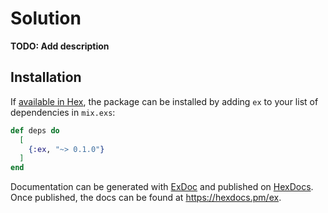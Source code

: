 # Solution

**TODO: Add description**

## Installation

If [available in Hex](https://hex.pm/docs/publish), the package can be installed
by adding `ex` to your list of dependencies in `mix.exs`:

```elixir
def deps do
  [
    {:ex, "~> 0.1.0"}
  ]
end
```

Documentation can be generated with [ExDoc](https://github.com/elixir-lang/ex_doc)
and published on [HexDocs](https://hexdocs.pm). Once published, the docs can
be found at <https://hexdocs.pm/ex>.

